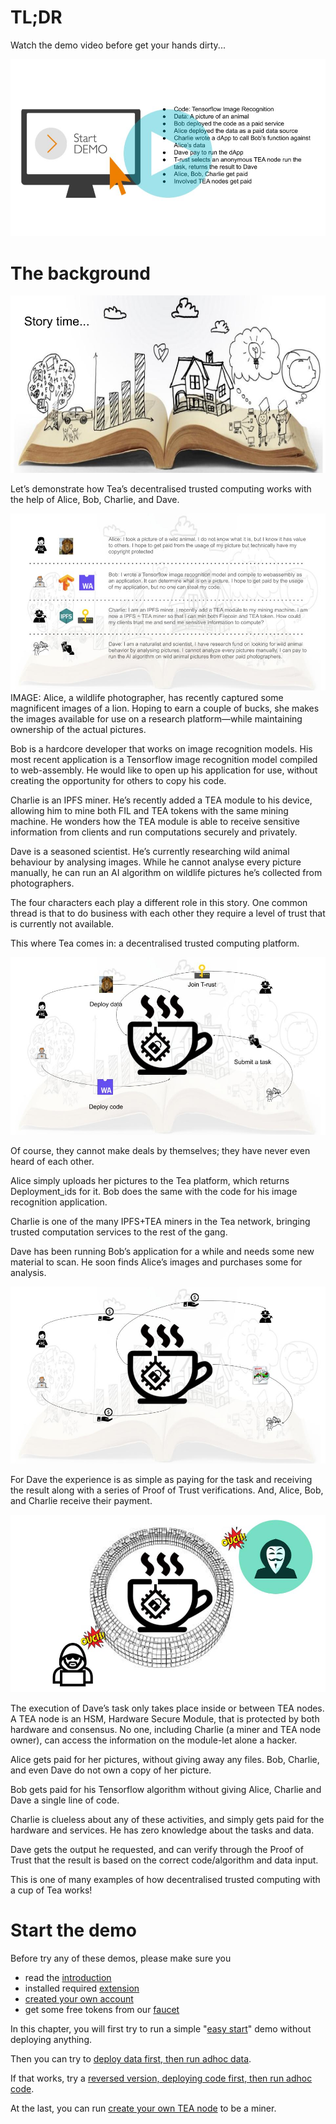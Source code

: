 # TL;DR

Watch the demo video before get your hands dirty...

[![](../res/start-demo-video.jpg)](http://www.youtube.com/watch?v=6GYwrITSfJo "")

# The background
![Story time](../res/demostory2.jpg)

Let’s demonstrate how Tea’s decentralised trusted computing works with the help of Alice, Bob, Charlie, and Dave.
 
![Story time](../res/demostory3.jpg)
IMAGE:
Alice, a wildlife photographer, has recently captured some magnificent images of a lion. Hoping to earn a couple of bucks, she makes the images available for use on a research platform—while maintaining ownership of the actual pictures.

Bob is a hardcore developer that works on image recognition models. His most recent application is a Tensorflow image recognition model compiled to web-assembly. He would like to open up his application for use, without creating the opportunity for others to copy his code.

Charlie is an IPFS miner. He’s recently added a TEA module to his device, allowing him to mine both FIL and TEA tokens with the same mining machine. He wonders how the TEA module is able to receive sensitive information from clients and run computations securely and privately.

Dave is a seasoned scientist. He’s currently researching wild animal behaviour by analysing images. While he cannot analyse every picture manually, he can run an AI algorithm on wildlife pictures he’s collected from photographers.

The four characters each play a different role in this story. One common thread is that to do business with each other they require a level of trust that is currently not available.

This where Tea comes in: a decentralised trusted computing platform.

![Story time](../res/demostory4.jpg)

Of course, they cannot make deals by themselves; they have never even heard of each other. 

Alice simply uploads her pictures to the Tea platform, which returns Deployment_ids for it. Bob does the same with the code for his image recognition application.

Charlie is one of the many IPFS+TEA miners in the Tea network, bringing trusted computation services to the rest of the gang.

Dave has been running Bob’s application for a while and needs some new material to scan. He soon finds Alice’s images and purchases some for analysis.

![Story time](../res/demostory5.jpg)

For Dave the experience is as simple as paying for the task and receiving the result along with a series of Proof of Trust verifications. And, Alice, Bob, and Charlie receive their payment.

![Story time](../res/demostory6.jpg)

The execution of Dave’s task only takes place inside or between TEA nodes. A TEA node is an HSM, Hardware Secure Module, that is protected by both hardware and consensus. No one, including Charlie (a miner and TEA node owner), can access the information on the module-let alone a hacker.

Alice gets paid for her pictures, without giving away any files. Bob, Charlie, and even Dave do not own a copy of her picture.

Bob gets paid for his Tensorflow algorithm without giving Alice, Charlie and Dave a single line of code.

Charlie is clueless about any of these activities, and simply gets paid for the hardware and services. He has zero knowledge about the tasks and data.

Dave gets the output he requested, and can verify through the Proof of Trust that the result is based on the correct code/algorithm and data input.

This is one of many examples of how decentralised trusted computing with a cup of Tea works!

# Start the demo
Before try any of these demos, please make sure you 
- read the [introduction](http://t-rust.com/#/demo) 
- installed required [extension](../FAQ/how_to_install_polkadot_extension.md)
- [created your own account](../FAQ/how_to_create_a_new_account.md)
- get some free tokens from our [faucet](../FAQ/how_to_get_free_test_token_to_start.md)

In this chapter, you will first try to run a simple "[easy start](Easy_start.md)" demo without deploying anything.

Then you can try to [deploy data first, then run adhoc data](Deploy_data_run_adhoc_code.md).

If that works, try a [reversed version, deploying code first, then run adhoc code](Deploy_code_run_adhoc_data.md).

At the last, you can run [create your own TEA node](Run_your_own_TEA_node.md) to be a miner.
